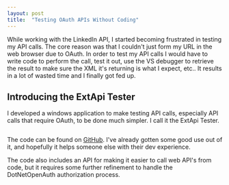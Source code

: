 ```yaml
---
layout: post
title:  "Testing OAuth APIs Without Coding"
---
```


While working with the LinkedIn API, I started becoming frustrated in testing my API calls.  The core reason was that I couldn't just form my URL in the web browser due to OAuth.  In order to test my API calls I would have to write code to perform the call, test it out, use the VS debugger to retrieve the result to make sure the XML it's returning is what I expect, etc..  It results in a lot of wasted time and I finally got fed up.

<h2>Introducing the ExtApi Tester</h2>

I developed a windows application to make testing API calls, especially API calls that require OAuth, to be done much simpler.  I call it the ExtApi Tester.

<img src="{{ site.url }}/assets/img/extapi-screenshot.png" alt="" title="ExtApi-Screenshot" />

The code can be found on <a href="https://github.com/KallDrexx/ExtApi">GitHub</a>.  I've already gotten some good use out of it, and hopefully it helps someone else with their dev experience.  

The code also includes an API for making it easier to call web API's from code, but it requires some further refinement to handle the DotNetOpenAuth authorization process. 